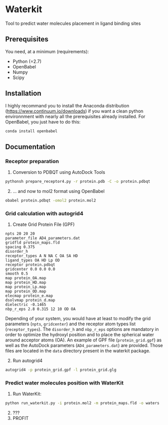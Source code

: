 # Waterkit
Tool to predict water molecules placement in ligand binding sites

## Prerequisites

You need, at a minimum (requirements):
* Python (=2.7)
* OpenBabel
* Numpy 
* Scipy

## Installation

I highly recommand you to install the Anaconda distribution (https://www.continuum.io/downloads) if you want a clean python environnment with nearly all the prerequisites already installed. For OpenBabel, you just have to do this:
```bash
conda install openbabel
```

## Documentation

### Receptor preparation
1. Conversion to PDBQT using AutoDock Tools
```bash
pythonsh prepare_receptor4.py -r protein.pdb -C -o protein.pdbqt
```
2. ... and now to mol2 format using OpenBabel
```bash
obabel protein.pdbqt -omol2 protein.mol2
```

### Grid calculation with autogrid4
1. Create Grid Protein File (GPF)
```
npts 20 20 20                        
parameter_file AD4_parameters.dat
gridfld protein_maps.fld        
spacing 0.375
disorder_h 
receptor_types A N NA C OA SA HD
ligand_types OA HD Lp OD
receptor protein.pdbqt          
gridcenter 0.0 0.0 0.0      
smooth 0.5                           
map protein_OA.map
map protein_HD.map
map protein_Lp.map
map protein_OD.map
elecmap protein_e.map
dsolvmap protein_d.map
dielectric -0.1465
nbp_r_eps 2.8 0.315 12 10 OD OA
```

Depending of your system, you would have at least to modify the grid parameters (```npts```, ```gridcenter```) and the receptor atom types list (```receptor_types```). The ```disorder_h``` and ```nbp_r_eps``` options are mandatory in order to optimize the hydroxyl position and to place the spherical water around acceptor atoms (OA). An example of GPF file (```protein_grid.gpf```) as well as the AutoDock parameters (```AD4_parameters.dat```) are provided. Those files are located in the ```data``` directory present in the waterkit package.

2. Run autogrid4
```bash
autogrid4 -p protein_grid.gpf -l protein_grid.glg
```

### Predict water molecules position with WaterKit

1. Run WaterKit:
```bash
python run_waterkit.py -i protein.mol2 -m protein_maps.fld -o waters
```

2. ???
3. PROFIT
